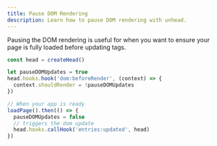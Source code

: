 ```yaml
---
title: Pause DOM Rendering
description: Learn how to pause DOM rendering with unhead.
---
```


Pausing the DOM rendering is useful for when you want to ensure your page is fully loaded before updating tags.

```ts
const head = createHead()

let pauseDOMUpdates = true
head.hooks.hook('dom:beforeRender', (context) => {
  context.shouldRender = !pauseDOMUpdates
})

// When your app is ready
loadPage().then(() => {
  pauseDOMUpdates = false
  // triggers the dom update
  head.hooks.callHook('entries:updated', head)
})
```
